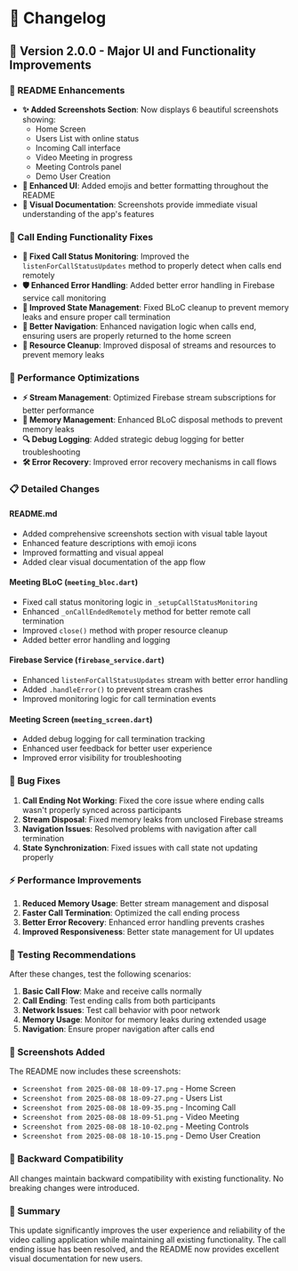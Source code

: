 # 📝 Changelog

## 🚀 Version 2.0.0 - Major UI and Functionality Improvements

### 🌟 README Enhancements
- **✨ Added Screenshots Section**: Now displays 6 beautiful screenshots showing:
  - Home Screen
  - Users List with online status
  - Incoming Call interface
  - Video Meeting in progress
  - Meeting Controls panel
  - Demo User Creation
- **🎨 Enhanced UI**: Added emojis and better formatting throughout the README
- **📸 Visual Documentation**: Screenshots provide immediate visual understanding of the app's features

### 🔧 Call Ending Functionality Fixes
- **🐛 Fixed Call Status Monitoring**: Improved the `listenForCallStatusUpdates` method to properly detect when calls end remotely
- **🛡️ Enhanced Error Handling**: Added better error handling in Firebase service call monitoring
- **🔄 Improved State Management**: Fixed BLoC cleanup to prevent memory leaks and ensure proper call termination
- **📱 Better Navigation**: Enhanced navigation logic when calls end, ensuring users are properly returned to the home screen
- **🧹 Resource Cleanup**: Improved disposal of streams and resources to prevent memory leaks

### 🚀 Performance Optimizations
- **⚡ Stream Management**: Optimized Firebase stream subscriptions for better performance
- **🎯 Memory Management**: Enhanced BLoC disposal methods to prevent memory leaks
- **🔍 Debug Logging**: Added strategic debug logging for better troubleshooting
- **🛠️ Error Recovery**: Improved error recovery mechanisms in call flows

### 📋 Detailed Changes

#### README.md
- Added comprehensive screenshots section with visual table layout
- Enhanced feature descriptions with emoji icons
- Improved formatting and visual appeal
- Added clear visual documentation of the app flow

#### Meeting BLoC (`meeting_bloc.dart`)
- Fixed call status monitoring logic in `_setupCallStatusMonitoring`
- Enhanced `_onCallEndedRemotely` method for better remote call termination
- Improved `close()` method with proper resource cleanup
- Added better error handling and logging

#### Firebase Service (`firebase_service.dart`)
- Enhanced `listenForCallStatusUpdates` stream with better error handling
- Added `.handleError()` to prevent stream crashes
- Improved monitoring logic for call termination events

#### Meeting Screen (`meeting_screen.dart`)
- Added debug logging for call termination tracking
- Enhanced user feedback for better user experience
- Improved error visibility for troubleshooting

### 🎯 Bug Fixes
1. **Call Ending Not Working**: Fixed the core issue where ending calls wasn't properly synced across participants
2. **Stream Disposal**: Fixed memory leaks from unclosed Firebase streams
3. **Navigation Issues**: Resolved problems with navigation after call termination
4. **State Synchronization**: Fixed issues with call state not updating properly

### ⚡ Performance Improvements
1. **Reduced Memory Usage**: Better stream management and disposal
2. **Faster Call Termination**: Optimized the call ending process
3. **Better Error Recovery**: Enhanced error handling prevents crashes
4. **Improved Responsiveness**: Better state management for UI updates

### 🧪 Testing Recommendations
After these changes, test the following scenarios:
1. **Basic Call Flow**: Make and receive calls normally
2. **Call Ending**: Test ending calls from both participants
3. **Network Issues**: Test call behavior with poor network
4. **Memory Usage**: Monitor for memory leaks during extended usage
5. **Navigation**: Ensure proper navigation after calls end

### 📱 Screenshots Added
The README now includes these screenshots:
- `Screenshot from 2025-08-08 18-09-17.png` - Home Screen
- `Screenshot from 2025-08-08 18-09-27.png` - Users List
- `Screenshot from 2025-08-08 18-09-35.png` - Incoming Call
- `Screenshot from 2025-08-08 18-09-51.png` - Video Meeting
- `Screenshot from 2025-08-08 18-10-02.png` - Meeting Controls
- `Screenshot from 2025-08-08 18-10-15.png` - Demo User Creation

### 🔄 Backward Compatibility
All changes maintain backward compatibility with existing functionality. No breaking changes were introduced.

### 🎉 Summary
This update significantly improves the user experience and reliability of the video calling application while maintaining all existing functionality. The call ending issue has been resolved, and the README now provides excellent visual documentation for new users.

